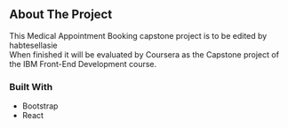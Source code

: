 ## About The Project

This Medical Appointment Booking capstone project is to be edited by habtesellasie
<br />
When finished it will be evaluated by Coursera as the Capstone project of the IBM Front-End Development course.

### Built With

- Bootstrap
- React
